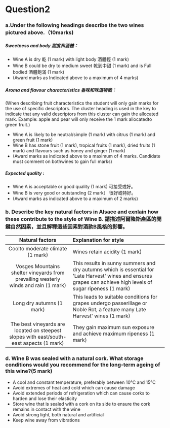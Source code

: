 # Question2
### a.Under the following headings describe the two wines pictured above.（10marks)
##### Sweetness and body 甜度和酒體：
+ Wine A is dry 乾 (1 mark) with light body 酒體輕 (1 mark)
+ Wine B could be dry to medium sweet 乾到中甜 (1 mark) and is Full bodied 酒體飽滿 (1 mark)
+ (Award marks as Indicated above to a maximum of 4 marks)

##### Aroma and flavour characteristics 香味和味道特徵：
(When describing fruit characteristics the student will only gain marks for the use of specific descriptors. The cluster heading is used in the key to indicate that any valid descriptors from this cluster can gain the allocated mark. Example: apple and pear will only receive the 1 mark allocatedto green fruit.)
+ Wine A is likely to be neutral/simple (1 mark) with citrus (1 mark) and green fruit (1 mark)
+ Wine B has stone fruit (1 mark), tropical fruits (1 mark), dried fruits (1 mark) and flavours such as honey and ginger (1 mark)
+ (Award marks as indicated above to a maximum of 4 marks. Candidate must comment on bothwines to
gain full marks)

##### Expected quality :
+ Wine A is acceptable or good quality (1 mark) 可接受或好。
+ Wine B is very good or outstanding (2 mark） 很好或特好。
+ (Award marks as indicated above to a maximum of 2 marks)

### b. Describe the key natural factors in Alsace and exnlain how these contribute to the style of Wine B. 請描述阿爾隆斯產區的開鍵自然因素，並且解釋這些因素對酒款B風格的影響。

| Natural factors | Explanation for style |
|:---:|:--- |
| Coolto moderate climate (1 mark) | Wines retain acidity (1 mark) |
| Vosges Mountains shelter vineyards from prevailing westerly winds and rain (1 mark) | This results in sunny summers and dry autumns which is essential for 'Late Harvest' wines and ensures grapes can achieve high levels of sugar ripeness (1 mark)
| Long dry autumns (1 mark) | This leads to suitable conditions for grapes undergo passerillage or Noble Rot, a feature many Late Harvest' wines (1 mark) | 
| The best vineyards are located on steepest slopes with east/south-east aspects (1 mark) | They gain maximum sun exposure and achieve maximum ripeness (1 mark) | 

### d. Wine B was sealed with a natural cork. What storage conditions would you recommend for the long-term ageing of this wine?(5 mark)
+ A cool and constant temperature, preferably between 10°C and 15°C
+ Avoid extremes of heat and cold which can cause damage
+ Avoid extended periods of refrigeration which can cause corks to harden and lose their elasticity
+ Store wine that is sealed with a cork on its side to ensure the cork remains in contact with the wine
+ Avoid strong light, both natural and artificial
+ Keep wine away from vibrations